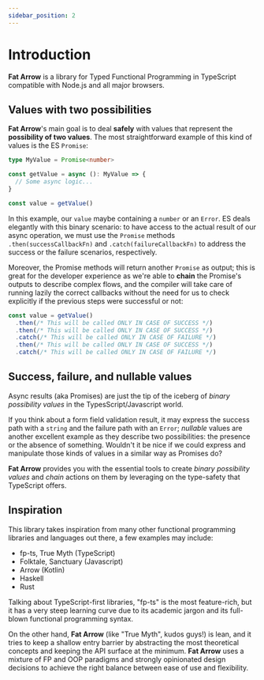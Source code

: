 ```yaml
---
sidebar_position: 2
---
```


# Introduction

**Fat Arrow** is a library for Typed Functional Programming in TypeScript compatible with Node.js and all major
browsers.

## Values with two possibilities

**Fat Arrow**'s main goal is to deal **safely** with values that represent the **possibility of two values**. The most
straightforward example of this kind of values is the ES `Promise`:

```ts
type MyValue = Promise<number>

const getValue = async (): MyValue => {
  // Some async logic...
}

const value = getValue()
```

In this example, our `value` maybe containing a `number` or an `Error`. ES deals elegantly with this binary scenario: to
have access to the actual result of our async operation, we must use the `Promise` methods `.then(successCallbackFn)`
and `.catch(failureCallbackFn)` to address the success or the failure scenarios, respectively.

Moreover, the Promise methods will return another `Promise` as output; this is great for the developer experience as
we're able to **chain** the Promise's outputs to describe complex flows, and the compiler will take care of running
lazily the correct callbacks without the need for us to check explicitly if the previous steps were successful or not:

```ts
const value = getValue()
  .then(/* This will be called ONLY IN CASE OF SUCCESS */)
  .then(/* This will be called ONLY IN CASE OF SUCCESS */)
  .catch(/* This will be called ONLY IN CASE OF FAILURE */)
  .then(/* This will be called ONLY IN CASE OF SUCCESS */)
  .catch(/* This will be called ONLY IN CASE OF FAILURE */)
```

## Success, failure, and nullable values

Async results (aka Promises) are just the tip of the iceberg of _binary possibility values_ in the
TypesScript/Javascript world.

If you think about a form field validation result, it may express the success path with a `string` and the failure path
with an `Error`; _nullable_ values are another excellent example as they describe two possibilities: the presence or the
absence of something. Wouldn't it be nice if we could express and manipulate those kinds of values in a similar way as
Promises do?

**Fat Arrow** provides you with the essential tools to create _binary possibility values_ and _chain_ actions on them by
leveraging on the type-safety that TypeScript offers.

## Inspiration

This library takes inspiration from many other functional programming libraries and languages out there, a few examples
may include:

* fp-ts, True Myth (TypeScript)
* Folktale, Sanctuary (Javascript)
* Arrow (Kotlin)
* Haskell
* Rust

Talking about TypeScript-first libraries, "fp-ts" is the most feature-rich, but it has a very steep learning curve due
to its academic jargon and its full-blown functional programming syntax.

On the other hand, **Fat Arrow** (like "True Myth", kudos guys!) is lean, and it tries to keep a shallow entry barrier
by abstracting the most theoretical concepts and keeping the API surface at the minimum. **Fat Arrow** uses a mixture of
FP and OOP paradigms and strongly opinionated design decisions to achieve the right balance between ease of use and
flexibility.
